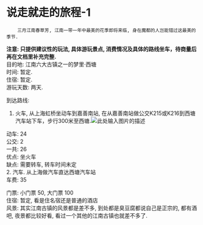 # 说走就走的旅程-1

        三月江南春草芳, 江南一带一年中最美的花季即将来临, 身在魔都的人岂能错过这最美的季节.
**注意: 只提供建议性的玩法, 具体游玩景点, 消费情况及具体的路线坐车，待商量后再在文档里补充完整.**   
目的地: 江南六大古镇之一的梦里·西塘  
时间: 暂定.  
住宿: 暂定.  
游玩天数: 两天.  

到达路线: 
1. 火车, 从上海虹桥坐动车到嘉善南站, 在从嘉善南站做公交K215或K216到西塘汽车站下车，步行300米至西塘.![此处输入图片的描述][1]


  [1]: http://n3-q.mafengwo.net/s8/M00/C9/BC/wKgBpVWvDhSAQS6zAAMKLNCQInc78.jpeg?imageView2/2/w/2000/h/600/q/90%7Cwatermark/3/image/aHR0cDovL3AzLXEubWFmZW5nd28ubmV0L3MxMS9NMDAvREYvRTcvd0tnQkVGcDZ2bXVBYjBUMUFBQU1USEhxcUI4OTU1LnBuZw==/gravity/SouthEast/dx/20/dy/20/image/aHR0cDovL3AzLXEubWFmZW5nd28ubmV0L3MxMS9NMDAvREYvRTcvd0tnQkVGcDZ2bXVBYjBUMUFBQU1USEhxcUI4OTU1LnBuZw==/gravity/SouthEast/dx/20/dy/20
  动车: 24  
  公交: 2  
  一共: 26  
  优点: 坐火车  
  缺点: 需要转车, 转车时间未定  
2. 汽车. 从上海做汽车直达西塘汽车站  
    车费: 35   

门票: 小门票 50, 大门票 100  
住宿: 暂定,   看是住名宿还是普通的酒店  
风景: 其实江南古镇的风景都是差不多, 到处都是臭豆腐都说自己是正宗的, 都有酒吧, 夜景都比较好看, 看过一个其他的江南古镇也就差不多了.

